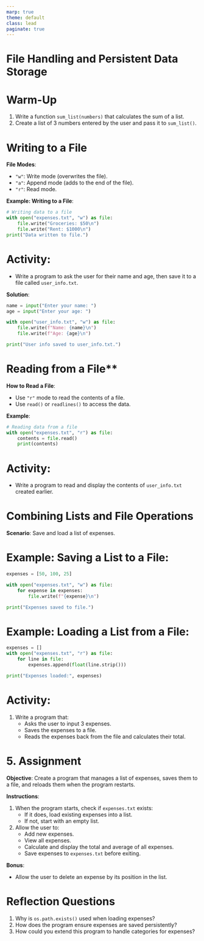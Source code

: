```yaml
---
marp: true
theme: default
class: lead
paginate: true
---
```


<!-- headingDivider: 1 -->
<!-- backgroundColor: black -->
<!-- class: invert -->

# **File Handling and Persistent Data Storage**

# **Warm-Up**  

  1. Write a function `sum_list(numbers)` that calculates the sum of a list.
  2. Create a list of 3 numbers entered by the user and pass it to `sum_list()`.

# **Writing to a File**

**File Modes**:
- `"w"`: Write mode (overwrites the file).
- `"a"`: Append mode (adds to the end of the file).
- `"r"`: Read mode.

**Example: Writing to a File**:
```python
# Writing data to a file
with open("expenses.txt", "w") as file:
    file.write("Groceries: $50\n")
    file.write("Rent: $1000\n")
print("Data written to file.")
```

# **Activity**:
- Write a program to ask the user for their name and age, then save it to a file called `user_info.txt`.

**Solution**:
```python
name = input("Enter your name: ")
age = input("Enter your age: ")

with open("user_info.txt", "w") as file:
    file.write(f"Name: {name}\n")
    file.write(f"Age: {age}\n")

print("User info saved to user_info.txt.")
```

# Reading from a File**

**How to Read a File**:
- Use `"r"` mode to read the contents of a file.
- Use `read()` or `readlines()` to access the data.

**Example**:
```python
# Reading data from a file
with open("expenses.txt", "r") as file:
    contents = file.read()
    print(contents)
```

# **Activity**:
- Write a program to read and display the contents of `user_info.txt` created earlier.

# **Combining Lists and File Operations**

**Scenario**: Save and load a list of expenses.  

# **Example: Saving a List to a File**:
```python
expenses = [50, 100, 25]

with open("expenses.txt", "w") as file:
    for expense in expenses:
        file.write(f"{expense}\n")

print("Expenses saved to file.")
```

# **Example: Loading a List from a File**:
```python
expenses = []
with open("expenses.txt", "r") as file:
    for line in file:
        expenses.append(float(line.strip()))

print("Expenses loaded:", expenses)
```

# **Activity**:

1. Write a program that:
   - Asks the user to input 3 expenses.
   - Saves the expenses to a file.
   - Reads the expenses back from the file and calculates their total.

# 5. **Assignment**

**Objective**:
Create a program that manages a list of expenses, saves them to a file, and reloads them when the program restarts.

**Instructions**:
1. When the program starts, check if `expenses.txt` exists:
   - If it does, load existing expenses into a list.
   - If not, start with an empty list.
2. Allow the user to:
   - Add new expenses.
   - View all expenses.
   - Calculate and display the total and average of all expenses.
   - Save expenses to `expenses.txt` before exiting.

**Bonus**:
- Allow the user to delete an expense by its position in the list.

# **Reflection Questions**

1. Why is `os.path.exists()` used when loading expenses?
2. How does the program ensure expenses are saved persistently?
3. How could you extend this program to handle categories for expenses?
